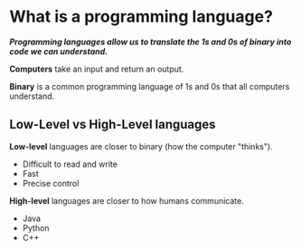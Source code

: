 # What is a programming language?

***Programming languages allow us to translate the 1s and 0s of binary into code we can understand.***

**Computers** take an input and return an output.

**Binary** is a common programming language of 1s and 0s that all computers understand.

## Low-Level vs High-Level languages

**Low-level** languages are closer to binary (how the computer "thinks").
- Difficult to read and write
- Fast
- Precise control

**High-level** languages are closer to how humans communicate.
- Java
- Python
- C++



